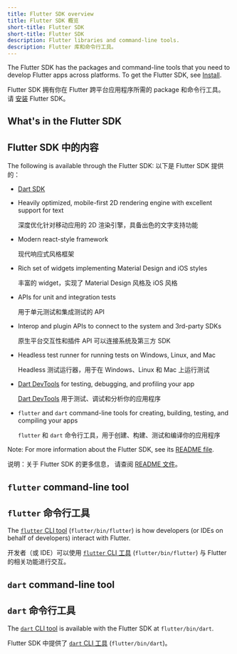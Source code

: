 ```yaml
---
title: Flutter SDK overview
title: Flutter SDK 概览
short-title: Flutter SDK
short-title: Flutter SDK
description: Flutter libraries and command-line tools.
description: Flutter 库和命令行工具。
---
```


The Flutter SDK has the packages and command-line tools that you need to develop
Flutter apps across platforms. To get the Flutter SDK, see [Install][].

Flutter SDK 拥有你在 Flutter 跨平台应用程序所需的 package 和命令行工具。
请 [安装][Install] Flutter SDK。

## What's in the Flutter SDK

## Flutter SDK 中的内容

The following is available through the Flutter SDK:
以下是 Flutter SDK 提供的：

* [Dart SDK][]
* Heavily optimized, mobile-first 2D rendering engine with
  excellent support for text

  深度优化针对移动应用的 2D 渲染引擎，具备出色的文字支持功能

* Modern react-style framework

  现代响应式风格框架

* Rich set of widgets implementing Material Design and iOS styles

  丰富的 widget，实现了 Material Design 风格及 iOS 风格

* APIs for unit and integration tests

  用于单元测试和集成测试的 API

* Interop and plugin APIs to connect to the system and 3rd-party SDKs

  原生平台交互性和插件 API 可以连接系统及第三方 SDK 

* Headless test runner for running tests on Windows, Linux, and Mac

  Headless 测试运行器，用于在 Windows、Linux 和 Mac 上运行测试

* [Dart DevTools][] for testing, debugging, and profiling your app

  [Dart DevTools][] 用于测试、调试和分析你的应用程序

* `flutter` and `dart` command-line tools for creating, building, testing,
  and compiling your apps

  `flutter` 和 `dart` 命令行工具，用于创建、构建、测试和编译你的应用程序

Note: For more information about the Flutter SDK, see its
[README file][].

说明：关于 Flutter SDK 的更多信息，
请查阅 [README 文件][README file]。

## `flutter` command-line tool

## `flutter` 命令行工具

The [`flutter` CLI tool][] (`flutter/bin/flutter`) is how developers
(or IDEs on behalf of developers) interact with Flutter.

开发者（或 IDE）可以使用 [`flutter` CLI 工具][`flutter` CLI tool] (`flutter/bin/flutter`) 
与 Flutter 的相关功能进行交互。

## `dart` command-line tool

## `dart` 命令行工具

The [`dart` CLI tool][] is available with the Flutter SDK at `flutter/bin/dart`.

Flutter SDK 中提供了 [`dart` CLI 工具][`dart` CLI tool] (`flutter/bin/dart`)。

[Dart DevTools]: {{site.url}}/tools/devtools
[Dart SDK]: {{site.dart-site}}/tools/sdk
[`dart` CLI tool]: {{site.dart-site}}/tools/dart-tool
[`flutter` CLI tool]: {{site.url}}/reference/flutter-cli
[Install]: {{site.url}}/get-started/install
[README file]: {{site.repo.flutter}}/blob/master/README.md
